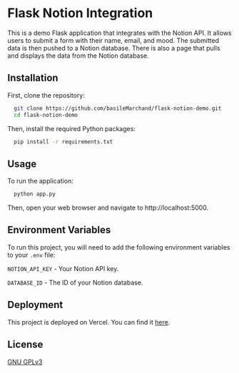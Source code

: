 # Flask Notion Integration

This is a demo Flask application that integrates with the Notion API. It allows users to submit a form with their name, email, and mood. The submitted data is then pushed to a Notion database. There is also a page that pulls and displays the data from the Notion database.

## Installation

First, clone the repository:

```bash
  git clone https://github.com/basileMarchand/flask-notion-demo.git
  cd flask-notion-demo
```

Then, install the required Python packages:

```bash
  pip install -r requirements.txt
```

## Usage

To run the application:

```bash
  python app.py
```

Then, open your web browser and navigate to http://localhost:5000.

## Environment Variables

To run this project, you will need to add the following environment variables to your `.env` file:

`NOTION_API_KEY` - Your Notion API key.

`DATABASE_ID` - The ID of your Notion database.

## Deployment

This project is deployed on Vercel. You can find it [here](https://flask-notion-demo.vercel.app/).

## License

[GNU GPLv3](https://choosealicense.com/licenses/gpl-3.0/)
